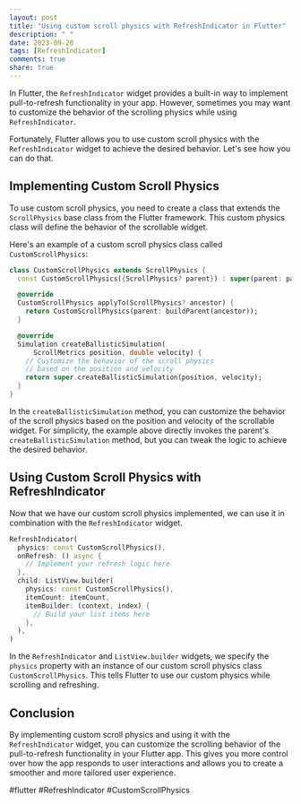```yaml
---
layout: post
title: "Using custom scroll physics with RefreshIndicator in Flutter"
description: " "
date: 2023-09-20
tags: [RefreshIndicator]
comments: true
share: true
---
```


In Flutter, the `RefreshIndicator` widget provides a built-in way to implement pull-to-refresh functionality in your app. However, sometimes you may want to customize the behavior of the scrolling physics while using `RefreshIndicator`.

Fortunately, Flutter allows you to use custom scroll physics with the `RefreshIndicator` widget to achieve the desired behavior. Let's see how you can do that.

## Implementing Custom Scroll Physics

To use custom scroll physics, you need to create a class that extends the `ScrollPhysics` base class from the Flutter framework. This custom physics class will define the behavior of the scrollable widget.

Here's an example of a custom scroll physics class called `CustomScrollPhysics`:

```dart
class CustomScrollPhysics extends ScrollPhysics {
  const CustomScrollPhysics({ScrollPhysics? parent}) : super(parent: parent);

  @override
  CustomScrollPhysics applyTo(ScrollPhysics? ancestor) {
    return CustomScrollPhysics(parent: buildParent(ancestor));
  }

  @override
  Simulation createBallisticSimulation(
      ScrollMetrics position, double velocity) {
    // Customize the behavior of the scroll physics
    // based on the position and velocity
    return super.createBallisticSimulation(position, velocity);
  }
}
```

In the `createBallisticSimulation` method, you can customize the behavior of the scroll physics based on the position and velocity of the scrollable widget. For simplicity, the example above directly invokes the parent's `createBallisticSimulation` method, but you can tweak the logic to achieve the desired behavior.

## Using Custom Scroll Physics with RefreshIndicator

Now that we have our custom scroll physics implemented, we can use it in combination with the `RefreshIndicator` widget.

```dart
RefreshIndicator(
  physics: const CustomScrollPhysics(),
  onRefresh: () async {
    // Implement your refresh logic here
  },
  child: ListView.builder(
    physics: const CustomScrollPhysics(),
    itemCount: itemCount,
    itemBuilder: (context, index) {
      // Build your list items here
    },
  ),
)
```

In the `RefreshIndicator` and `ListView.builder` widgets, we specify the `physics` property with an instance of our custom scroll physics class `CustomScrollPhysics`. This tells Flutter to use our custom physics while scrolling and refreshing.

## Conclusion

By implementing custom scroll physics and using it with the `RefreshIndicator` widget, you can customize the scrolling behavior of the pull-to-refresh functionality in your Flutter app. This gives you more control over how the app responds to user interactions and allows you to create a smoother and more tailored user experience.

#flutter #RefreshIndicator #CustomScrollPhysics